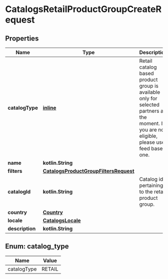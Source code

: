
# CatalogsRetailProductGroupCreateRequest

## Properties
| Name | Type | Description | Notes |
| ------------ | ------------- | ------------- | ------------- |
| **catalogType** | [**inline**](#CatalogType) | Retail catalog based product group is available only for selected partners at the moment. If you are not eligible, please use feed based one. |  |
| **name** | **kotlin.String** |  |  |
| **filters** | [**CatalogsProductGroupFiltersRequest**](CatalogsProductGroupFiltersRequest.md) |  |  |
| **catalogId** | **kotlin.String** | Catalog id pertaining to the retail product group. |  |
| **country** | [**Country**](Country.md) |  |  |
| **locale** | [**CatalogsLocale**](CatalogsLocale.md) |  |  |
| **description** | **kotlin.String** |  |  [optional] |


<a id="CatalogType"></a>
## Enum: catalog_type
| Name | Value |
| ---- | ----- |
| catalogType | RETAIL |



